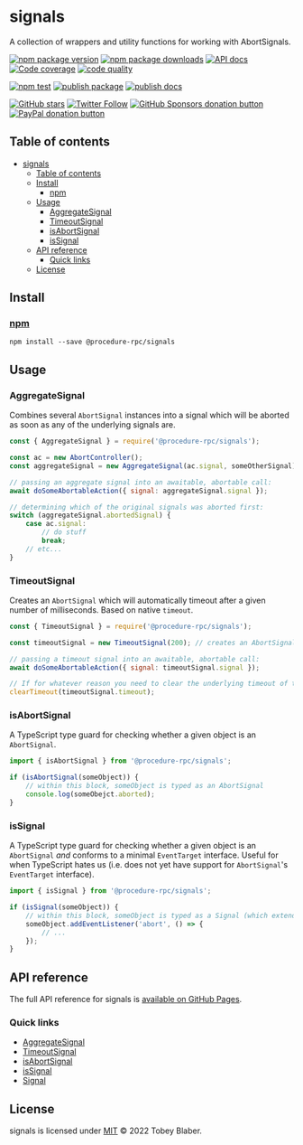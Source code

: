 # signals
A collection of wrappers and utility functions for working with AbortSignals.

[![npm package version](https://img.shields.io/npm/v/@procedure-rpc/signals.svg)](https://npmjs.org/package/@procedure-rpc/signals "View signals on npm") [![npm package downloads](https://img.shields.io/npm/dw/@procedure-rpc/signals.svg)](https://npmjs.org/package/@procedure-rpc/signals.js "View signals on npm") [![API docs](https://img.shields.io/badge/docs-v0.1-informational.svg)](https://procedure-rpc.github.io/signals "Read the documentation on Github Pages") [![Code coverage](https://img.shields.io/codecov/c/github/procedure-rpc/signals?label=code%20coverage)](https://codecov.io/gh/procedure-rpc/signals "View code coverage on Codecov") [![code quality](https://img.shields.io/codefactor/grade/github/procedure-rpc/signals.svg)](https://www.codefactor.io/repository/github/procedure-rpc/signals "Check code quality on CodeFactor")

[![npm test](https://github.com/Procedure-RPC/signals/actions/workflows/npm-test.yml/badge.svg)](https://github.com/Procedure-RPC/signals/actions/workflows/npm-test.yml "View npm test on GitHub Actions") [![publish package](https://github.com/Procedure-RPC/signals/actions/workflows/publish-package.yml/badge.svg)](https://github.com/Procedure-RPC/signals/actions/workflows/publish-package.yml "View publish package on GitHub Actions") [![publish docs](https://github.com/Procedure-RPC/signals/actions/workflows/publish-docs.yml/badge.svg)](https://github.com/Procedure-RPC/signals/actions/workflows/publish-docs.yml "View publish docks on GitHub Actions")

[![GitHub stars](https://img.shields.io/github/stars/procedure-rpc/signals.svg?style=social)](https://github.com/procedure-rpc/signals "Star signals on GitHub") [![Twitter Follow](https://img.shields.io/twitter/follow/toebean__.svg?style=social)](https://twitter.com/toebean__ "Follow @toebean__ on Twitter") [![GitHub Sponsors donation button](https://img.shields.io/badge/github-sponsor-yellow.svg)](https://github.com/sponsors/toebeann "Sponsor signals on GitHub") [![PayPal donation button](https://img.shields.io/badge/paypal-donate-yellow.svg)](https://paypal.me/tobeyblaber "Donate to signals with PayPal")

## Table of contents
- [signals](#signals)
  - [Table of contents](#table-of-contents)
  - [Install](#install)
    - [npm](#npm)
  - [Usage](#usage)
    - [AggregateSignal](#aggregatesignal)
    - [TimeoutSignal](#timeoutsignal)
    - [isAbortSignal](#isabortsignal)
    - [isSignal](#issignal)
  - [API reference](#api-reference)
    - [Quick links](#quick-links)
  - [License](#license)

## Install

### [npm](https://www.npmjs.com/package/@procedure-rpc/signals "npm is a package manager for JavaScript")
`npm install --save @procedure-rpc/signals`

## Usage

### AggregateSignal
Combines several `AbortSignal` instances into a signal which will be aborted as soon as any of the underlying signals are.

```js
const { AggregateSignal } = require('@procedure-rpc/signals');

const ac = new AbortController();
const aggregateSignal = new AggregateSignal(ac.signal, someOtherSignal);

// passing an aggregate signal into an awaitable, abortable call:
await doSomeAbortableAction({ signal: aggregateSignal.signal });

// determining which of the original signals was aborted first:
switch (aggregateSignal.abortedSignal) {
    case ac.signal:
        // do stuff
        break;
    // etc...
}
```

### TimeoutSignal
Creates an `AbortSignal` which will automatically timeout after a given number of milliseconds. Based on native `timeout`.

```js
const { TimeoutSignal } = require('@procedure-rpc/signals');

const timeoutSignal = new TimeoutSignal(200); // creates an AbortSignal which will abort in 200ms

// passing a timeout signal into an awaitable, abortable call:
await doSomeAbortableAction({ signal: timeoutSignal.signal });

// If for whatever reason you need to clear the underlying timeout of the TimeoutSignal, you can:
clearTimeout(timeoutSignal.timeout);
```

### isAbortSignal
A TypeScript type guard for checking whether a given object is an `AbortSignal`.

```ts
import { isAbortSignal } from '@procedure-rpc/signals';

if (isAbortSignal(someObject)) {
    // within this block, someObject is typed as an AbortSignal
    console.log(someObejct.aborted);
}
```

### isSignal
A TypeScript type guard for checking whether a given object is an `AbortSignal` *and* conforms to a minimal `EventTarget` interface. Useful for when TypeScript hates us (i.e. does not yet have support for `AbortSignal`'s `EventTarget` interface).

```ts
import { isSignal } from '@procedure-rpc/signals';

if (isSignal(someObject)) {
    // within this block, someObject is typed as a Signal (which extends AbortSignal)
    someObject.addEventListener('abort', () => {
        // ...
    });
}
```

## API reference
The full API reference for signals is [available on GitHub Pages](https://procedure-rpc.github.io/signals).

### Quick links
- [AggregateSignal](https://procedure-rpc.github.io/signals/classes/AggregateSignal.html)
- [TimeoutSignal](https://procedure-rpc.github.io/signals/classes/TimeoutSignal.html)
- [isAbortSignal](https://procedure-rpc.github.io/signals/functions/isAbortSignal.html)
- [isSignal](https://procedure-rpc.github.io/signals/functions/isSignal.html)
- [Signal](https://procedure-rpc.github.io/signals/interfaces/Signal.html)

## License
signals is licensed under [MIT](https://github.com/procedure-rpc/signals/blob/HEAD/LICENSE) © 2022 Tobey Blaber.
